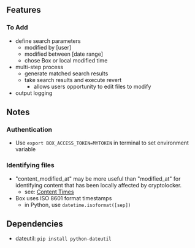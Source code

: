 ## Features
### To Add
- define search parameters
	- modified by [user]
	- modified between [date range]
	- chose Box or local modified time 
- multi-step process
	- generate matched search results
	- take search results and execute revert
		- allows users opportunity to edit files to modify
- output logging

## Notes
### Authentication
- Use `export BOX_ACCESS_TOKEN=MYTOKEN` in terminal to set environment variable

### Identifying files
- "content_modified_at" may be more useful than "modified_at" for identifying content that has been locally affected by cryptolocker.
  - see: [Content Times](http://developers.box.com/content-times/)
- Box uses ISO 8601 format timestamps
	- in Python, use `datetime.isoformat([sep])`
	
## Dependencies
- dateutil: `pip install python-dateutil`
